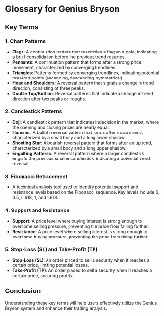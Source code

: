 # Glossary for Genius Bryson

## Key Terms

### 1. Chart Patterns
- **Flags**: A continuation pattern that resembles a flag on a pole, indicating a brief consolidation before the previous trend resumes.
- **Pennants**: A continuation pattern that forms after a strong price movement, characterized by converging trendlines.
- **Triangles**: Patterns formed by converging trendlines, indicating potential breakout points (ascending, descending, symmetrical).
- **Head and Shoulders**: A reversal pattern that signals a change in trend direction, consisting of three peaks.
- **Double Top/Bottom**: Reversal patterns that indicate a change in trend direction after two peaks or troughs.

### 2. Candlestick Patterns
- **Doji**: A candlestick pattern that indicates indecision in the market, where the opening and closing prices are nearly equal.
- **Hammer**: A bullish reversal pattern that forms after a downtrend, characterized by a small body and a long lower shadow.
- **Shooting Star**: A bearish reversal pattern that forms after an uptrend, characterized by a small body and a long upper shadow.
- **Engulfing Patterns**: A reversal pattern where a larger candlestick engulfs the previous smaller candlestick, indicating a potential trend reversal.

### 3. Fibonacci Retracement
- A technical analysis tool used to identify potential support and resistance levels based on the Fibonacci sequence. Key levels include 0, 0.5, 0.618, 1, and 1.618.

### 4. Support and Resistance
- **Support**: A price level where buying interest is strong enough to overcome selling pressure, preventing the price from falling further.
- **Resistance**: A price level where selling interest is strong enough to overcome buying pressure, preventing the price from rising further.

### 5. Stop-Loss (SL) and Take-Profit (TP)
- **Stop-Loss (SL)**: An order placed to sell a security when it reaches a certain price, limiting potential losses.
- **Take-Profit (TP)**: An order placed to sell a security when it reaches a certain price, securing profits.

## Conclusion
Understanding these key terms will help users effectively utilize the Genius Bryson system and enhance their trading analysis.
